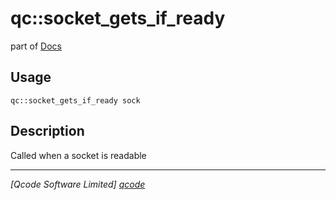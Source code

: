qc::socket_gets_if_ready
========================

part of [Docs](../index.md)

Usage
-----
`qc::socket_gets_if_ready sock`

Description
-----------
Called when a socket is readable

----------------------------------
*[Qcode Software Limited] [qcode]*

[qcode]: http://www.qcode.co.uk "Qcode Software"